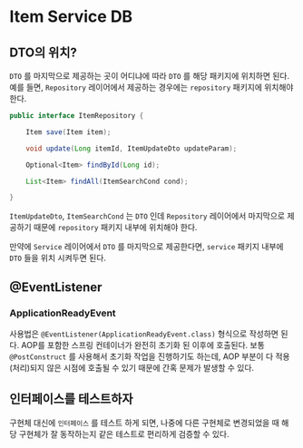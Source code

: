 # Item Service DB

## DTO의 위치?

`DTO` 를 마지막으로 제공하는 곳이 어디냐에 따라 `DTO` 를 해당 패키지에 위치하면 된다. 예를 들면, `Repository` 레이어에서 제공하는 경우에는 `repository` 패키지에 위치해야 한다.

```java
public interface ItemRepository {

    Item save(Item item);

    void update(Long itemId, ItemUpdateDto updateParam);

    Optional<Item> findById(Long id);

    List<Item> findAll(ItemSearchCond cond);

}
```

`ItemUpdateDto`, `ItemSearchCond` 는 `DTO` 인데 `Repository` 레이어에서 마지막으로 제공하기 때문에 `repository` 패키지 내부에 위치해야 한다.

만약에 `Service` 레이어에서 `DTO` 를 마지막으로 제공한다면, `service` 패키지 내부에 `DTO` 들을 위치 시켜두면 된다.

## @EventListener

### ApplicationReadyEvent

사용법은 `@EventListener(ApplicationReadyEvent.class)` 형식으로 작성하면 된다. AOP를 포함한 스프링 컨테이너가 완전히 초기화 된 이후에 호출된다.
보통 `@PostConstruct` 를 사용해서 초기화 작업을 진행하기도 하는데, AOP 부분이 다 적용(처리)되지 않은 시점에 호출될 수 있기 때문에 간혹 문제가 발생할 수 있다.

## 인터페이스를 테스트하자

구현체 대신에 `인터페이스` 를 테스트 하게 되면, 나중에 다른 구현체로 변경되었을 때 해당 구현체가 잘 동작하는지 같은 테스트로 편리하게 검증할 수 있다.

